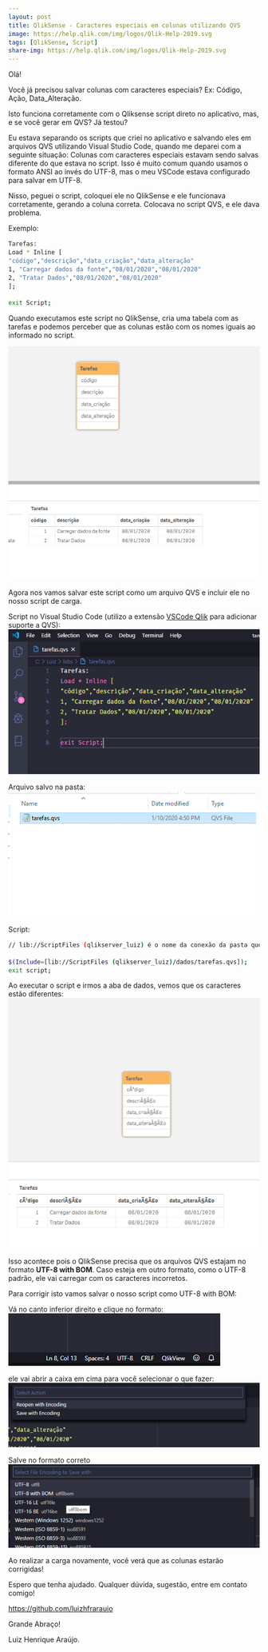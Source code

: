 ```yaml
---
layout: post
title: QlikSense - Caracteres especiais em colunas utilizando QVS
image: https://help.qlik.com/img/logos/Qlik-Help-2019.svg
tags: [QlikSense, Script]
share-img: https://help.qlik.com/img/logos/Qlik-Help-2019.svg
---
```


Olá!

Você já precisou salvar colunas com caracteres especiais? Ex: Código, Ação, Data_Alteração.

Isto funciona corretamente com o Qliksense script direto no aplicativo, mas, e se você gerar em QVS? Já testou?

Eu estava separando os scripts que criei no aplicativo e salvando eles em arquivos QVS utilizando Visual Studio Code, quando me deparei com a seguinte situação: Colunas com caracteres especiais estavam sendo salvas diferente do que estava no script. Isso é muito comum quando usamos o formato ANSI ao invés do UTF-8, mas o meu VSCode estava configurado para salvar em UTF-8.

Nisso, peguei o script, coloquei ele no QlikSense e ele funcionava corretamente, gerando a coluna correta. Colocava no script QVS, e ele dava problema.

Exemplo:

```bash
Tarefas:
Load * Inline [
"código","descrição","data_criação","data_alteração"
1, "Carregar dados da fonte","08/01/2020","08/01/2020"
2, "Tratar Dados","08/01/2020","08/01/2020"
];

exit Script;
```

Quando executamos este script no QlikSense, cria uma tabela com as tarefas e podemos perceber que as colunas estão com os nomes iguais ao informado no script.

![Tabela](/img/posts/2020-01-10-17-48-00.png)

Agora nos vamos salvar este script como um arquivo QVS e incluir ele no nosso script de carga.

Script no Visual Studio Code (utilizo a extensão <a href="https://github.com/Gimly/vscode-qlik.git">VSCode Qlik</a> para adicionar suporte a QVS):
![Tabela](/img/posts/2020-01-10-17-48-05.png)

Arquivo salvo na pasta:
![Tabela](/img/posts/2020-01-10-17-48-06.png)

Script:

```bash
// lib://ScriptFiles (qlikserver_luiz) é o nome da conexão da pasta que criei.

$(Include=[lib://ScriptFiles (qlikserver_luiz)/dados/tarefas.qvs]);
exit script;
```

Ao executar o script e irmos a aba de dados, vemos que os caracteres estão diferentes:
![Tabela](/img/posts/2020-01-10-17-48-07.png)

Isso acontece pois o QlikSense precisa que os arquivos QVS estajam no formato <b>UTF-8 with BOM</b>. Caso esteja em outro formato, como o UTF-8 padrão, ele vai carregar com os caracteres incorretos.

Para corrigir isto vamos salvar o nosso script como UTF-8 with BOM:

Vá no canto inferior direito e clique no formato:
![Tabela](/img/posts/2020-01-10-17-48-08.png)

ele vai abrir a caixa em cima para você selecionar o que fazer:
![Tabela](/img/posts/2020-01-10-17-48-09.png)

Salve no formato correto
![Tabela](/img/posts/2020-01-10-17-48-10.png)

Ao realizar a carga novamente, você verá que as colunas estarão corrigidas!

Espero que tenha ajudado. Qualquer dúvida, sugestão, entre em contato comigo!

<a href="https://github.com/luizhfraraujo">https://github.com/luizhfraraujo<a>

Grande Abraço!

Luiz Henrique Araújo.
